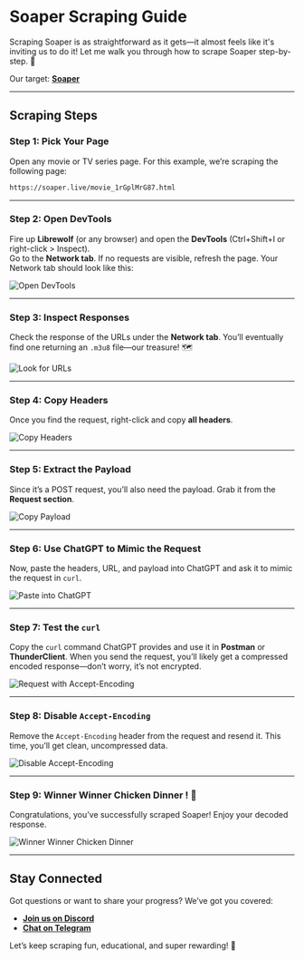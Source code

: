 # Soaper Scraping Guide

Scraping Soaper is as straightforward as it gets—it almost feels like it's inviting us to do it! Let me walk you through how to scrape Soaper step-by-step. 🎯

Our target: **[Soaper](https://soaper.live/)**

----------

## Scraping Steps

### Step 1: Pick Your Page

Open any movie or TV series page. For this example, we’re scraping the following page:

```bash
https://soaper.live/movie_1rGplMrG87.html  

```

----------

### Step 2: Open DevTools

Fire up **Librewolf** (or any browser) and open the **DevTools** (Ctrl+Shift+I or right-click > Inspect).  
Go to the **Network tab**. If no requests are visible, refresh the page. Your Network tab should look like this:

![Open DevTools](https://raw.githubusercontent.com/luslucifer/Web-reversing/main/images/openDevTools.png)

----------

### Step 3: Inspect Responses

Check the response of the URLs under the **Network tab**. You’ll eventually find one returning an `.m3u8` file—our treasure! 🗺️

![Look for URLs](https://raw.githubusercontent.com/luslucifer/Web-reversing/main/images/lookUrls.png)

----------

### Step 4: Copy Headers

Once you find the request, right-click and copy **all headers**.

![Copy Headers](https://raw.githubusercontent.com/luslucifer/Web-reversing/main/images/copyAllHeaders.png)

----------

### Step 5: Extract the Payload

Since it’s a POST request, you’ll also need the payload. Grab it from the **Request section**.

![Copy Payload](https://raw.githubusercontent.com/luslucifer/Web-reversing/main/images/copyPayload.png)

----------

### Step 6: Use ChatGPT to Mimic the Request

Now, paste the headers, URL, and payload into ChatGPT and ask it to mimic the request in `curl`.

![Paste into ChatGPT](https://raw.githubusercontent.com/luslucifer/Web-reversing/main/images/pasteInChatgpt.png)

----------

### Step 7: Test the `curl`

Copy the `curl` command ChatGPT provides and use it in **Postman** or **ThunderClient**. When you send the request, you’ll likely get a compressed encoded response—don’t worry, it’s not encrypted.

![Request with Accept-Encoding](https://raw.githubusercontent.com/luslucifer/Web-reversing/main/images/requesWithAcceptEncodeing.png)

----------

### Step 8: Disable `Accept-Encoding`

Remove the `Accept-Encoding` header from the request and resend it. This time, you’ll get clean, uncompressed data.

![Disable Accept-Encoding](https://raw.githubusercontent.com/luslucifer/Web-reversing/main/images/diableIngAcceptEncoding.png)

----------

### Step 9: Winner Winner Chicken Dinner ! 🎉

Congratulations, you’ve successfully scraped Soaper! Enjoy your decoded response.

![Winner Winner Chicken Dinner](https://raw.githubusercontent.com/luslucifer/Web-reversing/main/images/winer_winer_chicken_dinner.png)

----------

## Stay Connected

Got questions or want to share your progress? We’ve got you covered:

-   **[Join us on Discord](https://discord.gg/aAPmfsRD)**
-   **[Chat on Telegram](https://t.me/vidjoy)**

Let’s keep scraping fun, educational, and super rewarding! 🚀